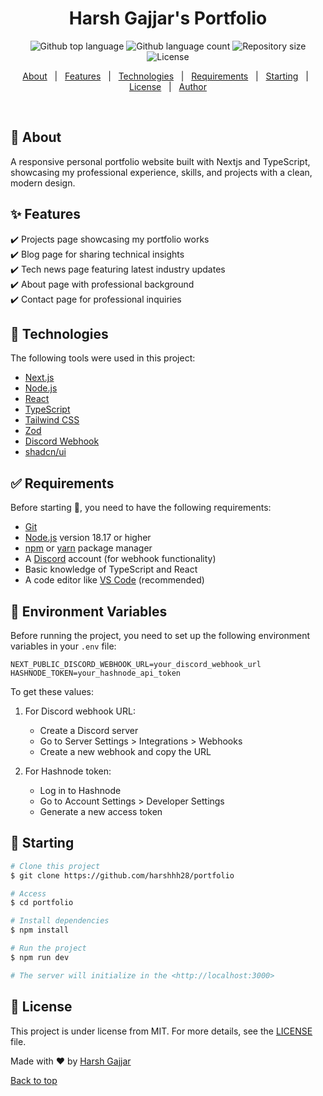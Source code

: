<h1 align="center">Harsh Gajjar's Portfolio</h1>

<p align="center">
  <img alt="Github top language" src="https://img.shields.io/github/languages/top/harshhh28/portfolio?color=56BEB8">

  <img alt="Github language count" src="https://img.shields.io/github/languages/count/harshhh28/portfolio?color=56BEB8">

  <img alt="Repository size" src="https://img.shields.io/github/repo-size/harshhh28/portfolio?color=56BEB8">

  <img alt="License" src="https://img.shields.io/github/license/harshhh28/portfolio?color=56BEB8">

  <!-- <img alt="Github issues" src="https://img.shields.io/github/issues/harshhh28/portfolio?color=56BEB8" /> -->

  <!-- <img alt="Github forks" src="https://img.shields.io/github/forks/harshhh28/portfolio?color=56BEB8" /> -->

  <!-- <img alt="Github stars" src="https://img.shields.io/github/stars/harshhh28/portfolio?color=56BEB8" /> -->
</p>

<!-- Status -->

<!-- <h4 align="center">
    🚧  Portfolio 🚀 Under construction...  🚧
</h4>

<hr> -->

<p align="center">
  <a href="#dart-about">About</a> &#xa0; | &#xa0; 
  <a href="#sparkles-features">Features</a> &#xa0; | &#xa0;
  <a href="#rocket-technologies">Technologies</a> &#xa0; | &#xa0;
  <a href="#white_check_mark-requirements">Requirements</a> &#xa0; | &#xa0;
  <a href="#checkered_flag-starting">Starting</a> &#xa0; | &#xa0;
  <a href="#memo-license">License</a> &#xa0; | &#xa0;
  <a href="https://github.com/harshhh28" target="_blank">Author</a>
</p>

<br>

## :dart: About

A responsive personal portfolio website built with Nextjs and TypeScript, showcasing my professional experience, skills, and projects with a clean, modern design.

## :sparkles: Features

:heavy_check_mark: Projects page showcasing my portfolio works\
:heavy_check_mark: Blog page for sharing technical insights\
:heavy_check_mark: Tech news page featuring latest industry updates\
:heavy_check_mark: About page with professional background\
:heavy_check_mark: Contact page for professional inquiries

## :rocket: Technologies

The following tools were used in this project:

- [Next.js](https://nextjs.org/)
- [Node.js](https://nodejs.org/en/)
- [React](https://pt-br.reactjs.org/)
- [TypeScript](https://www.typescriptlang.org/)
- [Tailwind CSS](https://tailwindcss.com/)
- [Zod](https://zod.dev/)
- [Discord Webhook](https://discord.com/developers/docs/resources/webhook)
- [shadcn/ui](https://ui.shadcn.com/)

## :white_check_mark: Requirements

Before starting :checkered_flag:, you need to have the following requirements:

- [Git](https://git-scm.com)
- [Node.js](https://nodejs.org/en/) version 18.17 or higher
- [npm](https://www.npmjs.com/) or [yarn](https://yarnpkg.com/) package manager
- A [Discord](https://discord.com/) account (for webhook functionality)
- Basic knowledge of TypeScript and React
- A code editor like [VS Code](https://code.visualstudio.com/) (recommended)

## :key: Environment Variables

Before running the project, you need to set up the following environment variables in your `.env` file:

```env
NEXT_PUBLIC_DISCORD_WEBHOOK_URL=your_discord_webhook_url
HASHNODE_TOKEN=your_hashnode_api_token
```

To get these values:

1. For Discord webhook URL:

   - Create a Discord server
   - Go to Server Settings > Integrations > Webhooks
   - Create a new webhook and copy the URL

2. For Hashnode token:
   - Log in to Hashnode
   - Go to Account Settings > Developer Settings
   - Generate a new access token

## :checkered_flag: Starting

```bash
# Clone this project
$ git clone https://github.com/harshhh28/portfolio

# Access
$ cd portfolio

# Install dependencies
$ npm install

# Run the project
$ npm run dev

# The server will initialize in the <http://localhost:3000>
```

## :memo: License

This project is under license from MIT. For more details, see the [LICENSE](LICENSE) file.

Made with :heart: by <a href="https://github.com/harshhh28" target="_blank">Harsh Gajjar</a>

<a href="#top">Back to top</a>
